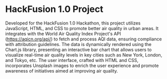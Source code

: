 # HackFusion 1.0 Project

Developed for the HackFusion 1.0 Hackathon, this project utilizes JavaScript, HTML, and CSS to promote better air quality in urban areas. It integrates with the World Air Quality Index Project's API (https://aqicn.org/api/) to fetch and process AQI data, ensuring compliance with attribution guidelines. The data is dynamically rendered using the Chart.js library, presenting an interactive bar chart that allows users to visualize real-time air quality levels in key cities such as New York, London, and Tokyo, etc. The user interface, crafted with HTML and CSS, incorporates Unsplash images to enrich the user experience and promote awareness of initiatives aimed at improving air quality.
